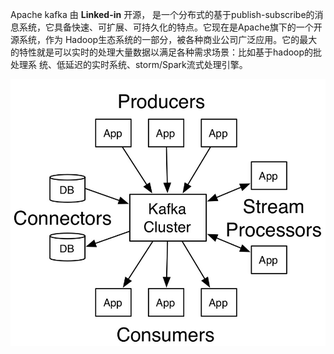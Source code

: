 Apache kafka 由 **Linked-in** 开源， 是一个分布式的基于publish-subscribe的消息系统，它具备快速、可扩展、可持久化的特点。它现在是Apache旗下的一个开源系统，作为 Hadoop生态系统的一部分，被各种商业公司广泛应用。它的最大的特性就是可以实时的处理大量数据以满足各种需求场景：比如基于hadoop的批处理系 统、低延迟的实时系统、storm/Spark流式处理引擎。

![](/assets/WechatIMG1.jpeg)

